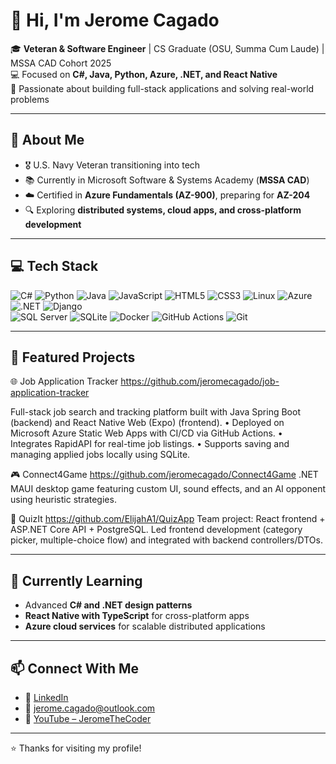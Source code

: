 # 👋 Hi, I'm Jerome Cagado

🎓 **Veteran & Software Engineer** | CS Graduate (OSU, Summa Cum Laude) | MSSA CAD Cohort 2025  
💻 Focused on **C#, Java, Python, Azure, .NET, and React Native**  
🌟 Passionate about building full-stack applications and solving real-world problems  

---

## 🚀 About Me
- 🎖️ U.S. Navy Veteran transitioning into tech  
- 📚 Currently in Microsoft Software & Systems Academy (**MSSA CAD**)  
- ☁️ Certified in **Azure Fundamentals (AZ-900)**, preparing for **AZ-204**  
- 🔍 Exploring **distributed systems, cloud apps, and cross-platform development**  

---

## 💻 Tech Stack

![C#](https://img.shields.io/badge/C%23-239120?style=for-the-badge&logo=c-sharp&logoColor=white)  ![Python](https://img.shields.io/badge/Python-3776AB?style=for-the-badge&logo=python&logoColor=white)  ![Java](https://img.shields.io/badge/Java-ED8B00?style=for-the-badge&logo=java&logoColor=white)  ![JavaScript](https://img.shields.io/badge/JavaScript-F7DF1E?style=for-the-badge&logo=javascript&logoColor=black)  ![HTML5](https://img.shields.io/badge/HTML5-E34F26?style=for-the-badge&logo=html5&logoColor=white)  ![CSS3](https://img.shields.io/badge/CSS3-1572B6?style=for-the-badge&logo=css3&logoColor=white)  ![Linux](https://img.shields.io/badge/Linux-FCC624?style=for-the-badge&logo=linux&logoColor=black)  ![Azure](https://img.shields.io/badge/Azure-0078D4?style=for-the-badge&logo=microsoftazure&logoColor=white)  ![.NET](https://img.shields.io/badge/.NET-512BD4?style=for-the-badge&logo=dotnet&logoColor=white)  ![Django](https://img.shields.io/badge/Django-092E20?style=for-the-badge&logo=django&logoColor=white)  
![SQL Server](https://img.shields.io/badge/SQL%20Server-CC2927?style=for-the-badge&logo=microsoftsqlserver&logoColor=white)  ![SQLite](https://img.shields.io/badge/SQLite-07405E?style=for-the-badge&logo=sqlite&logoColor=white)  ![Docker](https://img.shields.io/badge/Docker-2496ED?style=for-the-badge&logo=docker&logoColor=white)  ![GitHub Actions](https://img.shields.io/badge/GitHub%20Actions-2088FF?style=for-the-badge&logo=githubactions&logoColor=white)  ![Git](https://img.shields.io/badge/Git-F05032?style=for-the-badge&logo=git&logoColor=white)  




---

## 📌 Featured Projects
🌐 Job Application Tracker
https://github.com/jeromecagado/job-application-tracker

Full-stack job search and tracking platform built with Java Spring Boot (backend) and React Native Web (Expo) (frontend).
	•	Deployed on Microsoft Azure Static Web Apps with CI/CD via GitHub Actions.
	•	Integrates RapidAPI for real-time job listings.
	•	Supports saving and managing applied jobs locally using SQLite.

🎮 Connect4Game
https://github.com/jeromecagado/Connect4Game
.NET MAUI desktop game featuring custom UI, sound effects, and an AI opponent using heuristic strategies.

🧠 QuizIt
https://github.com/ElijahA1/QuizApp
Team project: React frontend + ASP.NET Core API + PostgreSQL.
Led frontend development (category picker, multiple-choice flow) and integrated with backend controllers/DTOs.

---


## 🌱 Currently Learning
- Advanced **C# and .NET design patterns**  
- **React Native with TypeScript** for cross-platform apps  
- **Azure cloud services** for scalable distributed applications  

---

## 📫 Connect With Me
- 💼 [LinkedIn](https://www.linkedin.com/in/jeromecagado)  
- 📧 jerome.cagado@outlook.com
-  🎥 [YouTube – JeromeTheCoder](https://www.youtube.com/@JeromeTheCoder)

---
⭐️ Thanks for visiting my profile!
